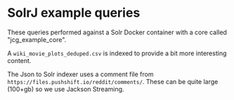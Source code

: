 # SolrJ example queries

These queries performed against a Solr Docker container with
a core called "jcg_example_core".

A ```wiki_movie_plots_deduped.csv``` is indexed to provide
a bit more interesting content.

The Json to Solr indexer uses a comment file from ```https://files.pushshift.io/reddit/comments/```. 
These can be quite large (100+gb) so we use Jackson Streaming.